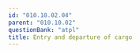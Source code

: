 ```yaml
---
id: "010.10.02.04"
parent: "010.10.02"
questionBank: "atpl"
title: Entry and departure of cargo
---
```

